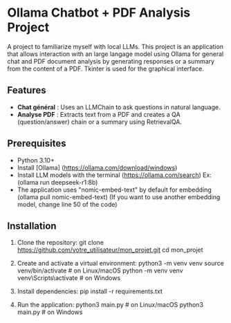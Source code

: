 # Ollama Chatbot + PDF Analysis Project


A project to familiarize myself with local LLMs.
This project is an application that allows interaction with an large langage model using Ollama for general chat and PDF document analysis by generating responses or a summary from the content of a PDF.
Tkinter is used for the graphical interface. 

## Features

- **Chat général** : Uses an LLMChain to ask questions in natural language.
- **Analyse PDF** : Extracts text from a PDF and creates a QA (question/answer) chain or a summary using RetrievalQA.

## Prerequisites

- Python 3.10+
- Install [Ollama] (https://ollama.com/download/windows) 
- Install LLM models with the terminal (https://ollama.com/search) Ex:(ollama run deepseek-r1:8b)
- The application uses "nomic-embed-text" by default for embedding (ollama pull nomic-embed-text) 
    (If you want to use another embedding model, change line 50 of the code)

## Installation

1. Clone the repository:
   git clone https://github.com/votre_utilisateur/mon_projet.git
   cd mon_projet

2. Create and activate a virtual environment:
    python3 -m venv venv
    source venv/bin/activate      # on Linux/macOS
    python -m venv venv
    venv\Scripts\activate         # on Windows

3. Install dependencies:
    pip install -r requirements.txt

4. Run the application:
    python3 main.py           # on Linux/macOS
    python3 main.py           # on Windows


